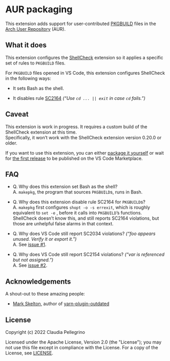 # AUR packaging

This extension adds support for user-contributed
[PKGBUILD](https://wiki.archlinux.org/title/PKGBUILD) files in the
[Arch User Repository](https://aur.archlinux.org/) (AUR).

## What it does

This extension configures the
[ShellCheck](https://marketplace.visualstudio.com/items?itemName=timonwong.shellcheck)
extension so it applies a specific set of rules to `PKGBUILD` files.

For `PKGBUILD` files opened in VS Code, this extension configures
ShellCheck in the following ways:

- It sets Bash as the shell.

- It disables rule [SC2164](https://www.shellcheck.net/wiki/SC2164)
  _(“Use `cd ... || exit` in case `cd` fails.”)_

<!--
Ideas for upcoming features:

- It disables rule [SC2034](https://www.shellcheck.net/wiki/SC2034)
  _(“foo appears unused. Verify it or export it.”)_

- It disables rule [SC2154](https://www.shellcheck.net/wiki/SC2154)
  _(“var is referenced but not assigned.”)_
-->


## Caveat

This extension is work in progress. It requires a custom
build of the ShellCheck extension at this time.  
Specifically, it won’t work with the ShellCheck extension version
0.20.0 or older.

If you want to use this extension, you can either
[package it
yourself](https://github.com/claui/vscode-aur-packaging/blob/main/README.md#building-the-extension)
or wait for
[the first release](https://github.com/claui/vscode-aur-packaging/milestone/1)
to be published on the VS Code Marketplace.

## FAQ

- Q. Why does this extension set Bash as the shell?  
  A. `makepkg`, the program that sources `PKGBUILD`s, runs in Bash.

- Q. Why does this extension disable rule SC2164 for `PKGBUILD`s?  
  A. `makepkg` first configures `shopt -o -s errexit`, which is
     roughly equivalent to `set -e` , before it calls into
     `PKGBUILD`’s functions. ShellCheck doesn’t know this, and
     still reports SC2164 violations, but those are unhelpful false
     alarms in that context.

- Q. Why does VS Code still report SC2034 violations?
     _(“foo appears unused. Verify it or export it.”)_  
  A. See [issue #1](https://github.com/claui/vscode-aur-packaging/issues/1).

<!--
- Q. Why does this extension disable rule SC2034 for `PKGBUILD`s?  
  A. There are
     [more than a dozen PKGBUILD variables](https://wiki.archlinux.org/title/PKGBUILD).
     ShellCheck emits `SC2034` violations for every single one of
     them, because it can’t tell that `makepkg` will consume those
     variables after it sources the `PKGBUILD`. So those are
     unhelpful false alarms.  
     Disabling rule SC2034 incurs some collateral damage, but due to
     [limitations in ShellCheck itself](https://github.com/koalaman/shellcheck/issues/356),
     this is probably the best we can do for now.
-->

- Q. Why does VS Code still report SC2154 violations?
     _(“var is referenced but not assigned.”)_  
  A. See [issue #2](https://github.com/claui/vscode-aur-packaging/issues/2).

<!--
- Q. Why does this extension disable rule SC2154 for `PKGBUILD`s?  
  A. See explanation for SC2034.
-->

## Acknowledgements

A shout-out to these amazing people:

- [Mark Skelton](https://github.com/mskelton), author of
  [yarn-plugin-outdated](https://github.com/mskelton/yarn-plugin-outdated)

## License

Copyright (c) 2022 Claudia Pellegrino

Licensed under the Apache License, Version 2.0 (the "License");
you may not use this file except in compliance with the License.
For a copy of the License, see [LICENSE](LICENSE).
